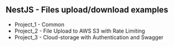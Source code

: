 ## NestJS - Files upload/download examples

- Project_1 - Common
- Project_2 - File Upload to AWS S3 with Rate Limiting
- Project_3 - Cloud-storage with Authentication and Swagger
